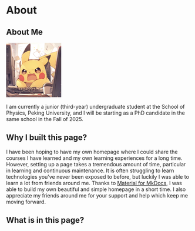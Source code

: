 # About

## About Me

<div align=left> <img src="assets/img/Pikachu.jpg" width=150> </div>

I am currently a junior (third-year) undergraduate student at the School of Physics, Peking University, and I will be starting as a PhD candidate in the same school in the Fall of 2025.

## Why I built this page?

I have been hoping to have my own homepage where I could share the courses I have learned and my own learning experiences for a long time. However, setting up a page takes a tremendous amount of time, particular in learning and continuous maintenance. It is often struggling to learn technologies you've never been exposed to before, but luckily I was able to learn a lot from friends around me. Thanks to [Material for MkDocs](https://squidfunk.github.io/mkdocs-material/), I was able to build my own beautiful and simple homepage in a short time. I also appreciate my friends around me for your support and help which keep me moving forward.

## What is in this page?
